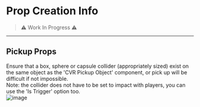 # Prop Creation Info  

> ⚠️ Work In Progress ⚠️
---

## Pickup Props  
Ensure that a box, sphere or capsule collider (appropriately sized) exist on the same object as the 'CVR Pickup Object' component, or pick up will be difficult if not impossible.  
Note: the collider does not have to be set to impact with players, you can use the 'Is Trigger' option too.  
![image](https://user-images.githubusercontent.com/31048789/190142339-220073ca-b51a-4880-a9d1-9f0397c14078.png)  
